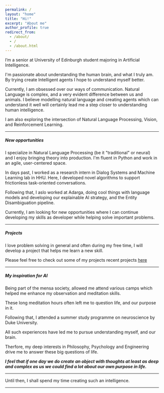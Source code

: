 ```yaml
---
permalink: /
layout: "home"
title: "Hi!"
excerpt: "About me"
author_profile: true
redirect_from: 
  - /about/
  - /
  - /about.html
---
```


I’m a senior at University of Edinburgh student majoring in Artificial Intelligence. 

I'm passionate about understanding the human brain, and what I truly am. By trying create Intelligent agents I hope to understand myself better.

Currently, I am obsessed over our ways of communication.
Natural Language is complex, and a very evident difference between us and animals. I believe modelling natural language and creating agents which can understand it well will certainly lead me a step closer to understanding human intelligence.

I am also exploring the intersection of Natural Language Processing, Vision, and Reinforcement Learning.

---
##### New opportunities

I specialize in Natural Language Processing (be it "traditional" or neural) and I enjoy bringing theory into production. I'm fluent in Python and work in an agile, user-centered space.

In days past, I worked as a research intern in Dialog Systems and Machine Learning lab in HHU. Here, I developed novel algorithms to support frictionless task-oriented conversations.

Following that, I aslo worked at Adarga, doing cool things with language models and developing our explainable AI strategy, and the Entity Disambiguation pipeline.

Currently, I am looking for new opportunities where I can continue developing my skills as developer while helping solve important problems.

---

##### Projects

I love problem solving in general and often during my free time, I will develop a project that helps me learn a new skill. 

Please feel free to check out some of my projects recent projects [here](/portfolio)

---

##### My inspiration for AI

Being part of the mensa society, allowed me attend various camps which helped me enhance my observation and meditation skills.

These long meditation hours often left me to question life, and our purpose in it.

Following that, I attended a summer study programme on neuroscience by Duke University.

All such experiences have led me to pursue understanding myself, and our brain.

Therfore, my deep interests in Philosophy, Psychology and Engineering drive me to answer these big questions of life.

***I feel that if one day we do create an object with thoughts at least as deep and complex as us we could find a lot about our own purpose in life.***

---

Until then, I shall spend my time creating such an intelligence.

---